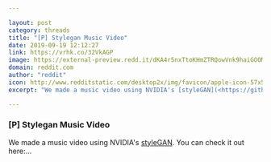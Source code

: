 ```yaml
---

layout: post
category: threads
title: "[P] Stylegan Music Video"
date: 2019-09-19 12:12:27
link: https://vrhk.co/32VkAGP
image: https://external-preview.redd.it/dKA4r5nxTtoKHmZTRQowVnk9haiGOOMEiykiBvLCi2A.jpg?width=400&height=209.42408377&auto=webp&s=1c34a234f57f3bb868db2e1169eb978a84c5452e
domain: reddit.com
author: "reddit"
icon: http://www.redditstatic.com/desktop2x/img/favicon/apple-icon-57x57.png
excerpt: "We made a music video using NVIDIA's [styleGAN](<https://github.com/NVlabs/stylegan>). You can check it out here:..."

---
```


### [P] Stylegan Music Video

We made a music video using NVIDIA's [styleGAN](<https://github.com/NVlabs/stylegan>). You can check it out here:...